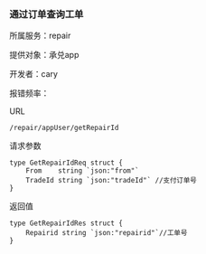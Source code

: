 ### 通过订单查询工单

所属服务：repair

提供对象：承兑app

开发者：cary

报错频率：

URL

```
/repair/appUser/getRepairId
```

请求参数

    type GetRepairIdReq struct {
        From    string `json:"from"`
        TradeId string `json:"tradeId"` //支付订单号
    }

返回值

    type GetRepairIdRes struct {
        Repairid string `json:"repairid"`//工单号
    }



